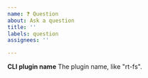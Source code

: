 ```yaml
---
name: ❓ Question
about: Ask a question
title: ''
labels: question
assignees: ''

---
```


**CLI plugin name**
The plugin name, like "rt-fs".